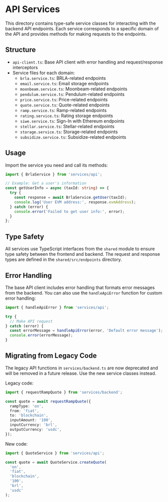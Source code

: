 # API Services

This directory contains type-safe service classes for interacting with the backend API endpoints. Each service corresponds to a specific domain of the API and provides methods for making requests to the endpoints.

## Structure

- `api-client.ts`: Base API client with error handling and request/response interceptors
- Service files for each domain:
  - `brla.service.ts`: BRLA-related endpoints
  - `email.service.ts`: Email storage endpoints
  - `moonbeam.service.ts`: Moonbeam-related endpoints
  - `pendulum.service.ts`: Pendulum-related endpoints
  - `price.service.ts`: Price-related endpoints
  - `quote.service.ts`: Quote-related endpoints
  - `ramp.service.ts`: Ramp-related endpoints
  - `rating.service.ts`: Rating storage endpoints
  - `siwe.service.ts`: Sign-In with Ethereum endpoints
  - `stellar.service.ts`: Stellar-related endpoints
  - `storage.service.ts`: Storage-related endpoints
  - `subsidize.service.ts`: Subsidize-related endpoints

## Usage

Import the service you need and call its methods:

```typescript
import { BrlaService } from 'services/api';

// Example: Get a user's information
const getUserInfo = async (taxId: string) => {
  try {
    const response = await BrlaService.getUser(taxId);
    console.log('User EVM address:', response.evmAddress);
  } catch (error) {
    console.error('Failed to get user info:', error);
  }
};
```

## Type Safety

All services use TypeScript interfaces from the `shared` module to ensure type safety between the frontend and backend. The request and response types are defined in the `shared/src/endpoints` directory.

## Error Handling

The base API client includes error handling that formats error messages from the backend. You can also use the `handleApiError` function for custom error handling:

```typescript
import { handleApiError } from 'services/api';

try {
  // Make API request
} catch (error) {
  const errorMessage = handleApiError(error, 'Default error message');
  console.error(errorMessage);
}
```

## Migrating from Legacy Code

The legacy API functions in `services/backend.ts` are now deprecated and will be removed in a future release. Use the new service classes instead.

Legacy code:
```typescript
import { requestRampQuote } from 'services/backend';

const quote = await requestRampQuote({
  rampType: 'on',
  from: 'fiat',
  to: 'blockchain',
  inputAmount: '100',
  inputCurrency: 'brl',
  outputCurrency: 'usdc',
});
```

New code:
```typescript
import { QuoteService } from 'services/api';

const quote = await QuoteService.createQuote(
  'on',
  'fiat',
  'blockchain',
  '100',
  'brl',
  'usdc'
);
